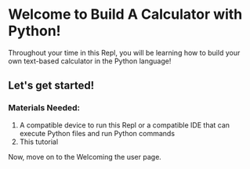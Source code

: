 # Welcome to Build A Calculator with Python!

Throughout your time in this Repl, you will be learning how to build your own text-based calculator in the Python language!

## Let's get started!

### Materials Needed:
1. A compatible device to run this Repl or a compatible IDE that can execute Python files and run Python commands
2. This tutorial

Now, move on to the Welcoming the user page.
